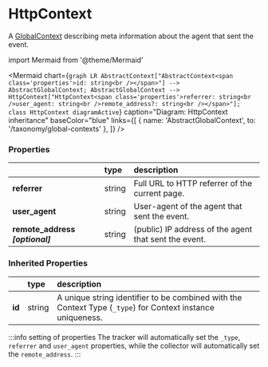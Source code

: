 # HttpContext

A [GlobalContext](/taxonomy/reference/global-contexts/overview.md) describing meta information about the agent that sent the event.

import Mermaid from '@theme/Mermaid'

<Mermaid chart={`
    graph LR
      AbstractContext["AbstractContext<span class='properties'>id: string<br /></span>"] --> AbstractGlobalContext;
      AbstractGlobalContext -->       HttpContext["HttpContext<span class='properties'>referrer: string<br />user_agent: string<br />remote_address?: string<br /></span>"];
    class HttpContext diagramActive
  `}
  caption="Diagram: HttpContext inheritance"
  baseColor="blue"
  links={[
{ name: 'AbstractGlobalContext', to: '/taxonomy/global-contexts' },   ]}
/>

### Properties

|                                  | type   | description                                           |
|:---------------------------------|:-------|:------------------------------------------------------|
| **referrer**                     | string | Full URL to HTTP referrer of the current page.        |
| **user\_agent**                  | string | User-agent of the agent that sent the event.          |
| **remote\_address _[optional]_** | string | (public) IP address of the agent that sent the event. |
### Inherited Properties

|        | type   | description                                                                                                |
|:-------|:-------|:-----------------------------------------------------------------------------------------------------------|
| **id** | string | A unique string identifier to be combined with the Context Type (`_type`) for Context instance uniqueness. |

:::info setting of properties
The tracker will automatically set the `_type`, `referrer` and `user_agent` properties, while the collector will automatically set the `remote_address`.
:::
